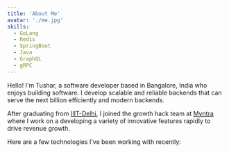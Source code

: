 ```yaml
---
title: 'About Me'
avatar: './me.jpg'
skills:
  - GoLang
  - Redis
  - SpringBoot
  - Java
  - GraphQL
  - gRPC
---
```


Hello! I'm Tushar, a software developer based in Bangalore, India who enjoys building software. I develop scalable and reliable backends that can serve the next billion efficiently and modern backends.

After graduating from [IIIT-Delhi](https://iiitd.ac.in/), I joined the growth hack team at [Myntra](https://www.myntra.com/) where I work on a developing a variety of innovative features rapidly to drive revenue growth.

Here are a few technologies I've been working with recently:
